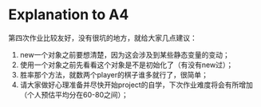 # Explanation to A4

第四次作业比较友好，没有很坑的地方，就给大家几点建议：

1. new一个对象之前要想清楚，因为这会涉及到某些静态变量的变动；
2. 使用一个对象之前先看看这个对象是不是初始化了（有没有new过）；
3. 胜率那个方法，就数两个player的棋子谁多就行了，很简单；
4. 请大家做好心理准备并尽快开始project的自学，下次作业难度将会有所增加（个人预估平均分在60-80之间）；
